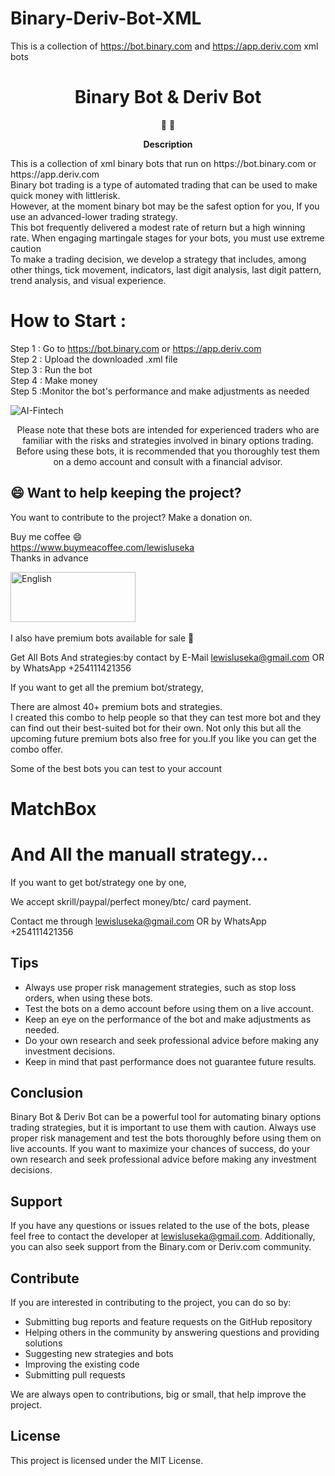 # Binary-Deriv-Bot-XML
This is a collection of https://bot.binary.com and https://app.deriv.com xml bots
<h1 align="center">
Binary Bot & Deriv Bot
</h1>

<p align="center">
   📄 🚀
</p>




<p align="center">
  <strong>
   Description
  </strong>
</p>
<p>
This is  a collection of xml binary bots that run on https://bot.binary.com or https://app.deriv.com </br>
Binary bot trading is a type of automated trading that can be used to make quick money with littlerisk. </br>
However, at the moment binary bot may be the safest option for you, If you use an advanced-lower trading strategy. </br>
This bot frequently delivered a modest rate of return but a high winning rate. When engaging martingale stages for your bots, you must use extreme caution </br>
To make a trading decision, we develop a strategy that includes, among other things, tick movement, indicators, last digit analysis, last digit pattern, trend analysis, and visual experience.
</p>

# How to Start  :

Step 1 : Go to https://bot.binary.com or https://app.deriv.com \
Step 2 : Upload the downloaded .xml file \
Step 3 : Run the bot \
Step 4 : Make money \
Step 5 :Monitor the bot's performance and make adjustments as needed 


![AI-Fintech](https://user-images.githubusercontent.com/57016982/170944162-b0775598-289a-49a3-85c6-2c0af545741c.jpg)
<p align="center">
Please note that these bots are intended for experienced traders who are familiar with the risks and strategies involved in binary options trading. Before using these bots, it is recommended that you thoroughly test them on a demo account and consult with a financial advisor.

</p>

## 😄 Want to help keeping the project?<br>

You want to contribute to the project? 
Make a donation on.

Buy me coffee 😄 \
https://www.buymeacoffee.com/lewisluseka \
Thanks in advance 


<a href="https://www.paypal.com/cgi-bin/webscr?cmd=_s-xclick&hosted_button_id=4R7Y853ARZGB2&source=url">
    <img src="https://raw.githubusercontent.com/iqoptionapi/iqoptionapi/master/docs/paypal-donate-button.png"
        alt="English" width="200" height="80" />
        </a>
     
</br>
</br>
I also have premium bots available for sale 💸 


Get All Bots And strategies:by contact by E-Mail lewisluseka@gmail.com OR by WhatsApp +254111421356



If you want to get all the premium bot/strategy, 

There are almost 40+ premium bots and strategies.\
I created this combo to help people so that they can test more bot and they can find out their best-suited bot for their own. Not only this but all the upcoming future premium bots also free for you.If you like you can get the combo offer.


Some of the best bots you can test to your account

# MatchBox
#
# And All the manuall strategy...

If you want to get bot/strategy one by one, 

We accept skrill/paypal/perfect money/btc/ card payment. 

Contact me through lewisluseka@gmail.com OR by WhatsApp +254111421356


## Tips

- Always use proper risk management strategies, such as stop loss orders, when using these bots.
- Test the bots on a demo account before using them on a live account.
- Keep an eye on the performance of the bot and make adjustments as needed.
- Do your own research and seek professional advice before making any investment decisions.
- Keep in mind that past performance does not guarantee future results.

## Conclusion

Binary Bot & Deriv Bot can be a powerful tool for automating binary options trading strategies, but it is important to use them with caution. Always use proper risk management and test the bots thoroughly before using them on live accounts. If you want to maximize your chances of success, do your own research and seek professional advice before making any investment decisions.


## Support

If you have any questions or issues related to the use of the bots, please feel free to contact the developer at lewisluseka@gmail.com. Additionally, you can also seek support from the Binary.com or Deriv.com community.

## Contribute

If you are interested in contributing to the project, you can do so by:
- Submitting bug reports and feature requests on the GitHub repository
- Helping others in the community by answering questions and providing solutions
- Suggesting new strategies and bots
- Improving the existing code
- Submitting pull requests

We are always open to contributions, big or small, that help improve the project.

## License

This project is licensed under the MIT License.

